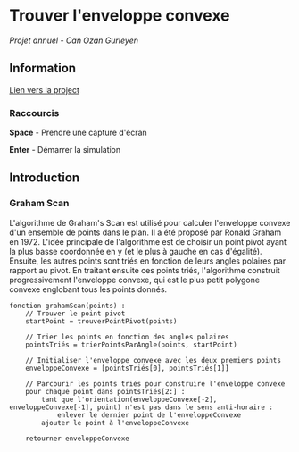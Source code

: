 # Trouver l'enveloppe convexe

*Projet annuel - Can Ozan Gurleyen*

## Information

[Lien vers la project](https://ozan-tr.github.io/enveloppe-convexe-projet-annuel-ozan-gurleyen/)

### Raccourcis

**Space** - Prendre une capture d'écran

**Enter** - Démarrer la simulation

## Introduction

### Graham Scan

L'algorithme de Graham's Scan est utilisé pour calculer l'enveloppe convexe d'un ensemble de points dans le plan. Il a été proposé par Ronald Graham en 1972. L'idée principale de l'algorithme est de choisir un point pivot ayant la plus basse coordonnée en y (et le plus à gauche en cas d'égalité). Ensuite, les autres points sont triés en fonction de leurs angles polaires par rapport au pivot. En traitant ensuite ces points triés, l'algorithme construit progressivement l'enveloppe convexe, qui est le plus petit polygone convexe englobant tous les points donnés.

```arduino
fonction grahamScan(points) :
    // Trouver le point pivot
    startPoint = trouverPointPivot(points)

    // Trier les points en fonction des angles polaires
    pointsTriés = trierPointsParAngle(points, startPoint)

    // Initialiser l'enveloppe convexe avec les deux premiers points
    enveloppeConvexe = [pointsTriés[0], pointsTriés[1]]

    // Parcourir les points triés pour construire l'enveloppe convexe
    pour chaque point dans pointsTriés[2:] :
        tant que l'orientation(enveloppeConvexe[-2], enveloppeConvexe[-1], point) n'est pas dans le sens anti-horaire :
            enlever le dernier point de l'enveloppeConvexe
        ajouter le point à l'enveloppeConvexe

    retourner enveloppeConvexe
```
